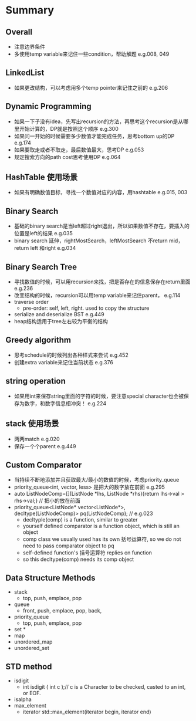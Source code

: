 # Summary

## Overall
* 注意边界条件
* 多使用temp variable来记住一些condition，帮助解题 e.g.008, 049

## LinkedList
* 如果更改结构，可以考虑用多个temp pointer来记住之前的 e.g.206

## Dynamic Programming
* 如果一下子没有idea，先写出recursion的方法，再思考这个recursion是从哪里开始计算的，DP就是按照这个顺序 e.g.300
* 如果问一开始的时候需要多少数值才能完成任务，思考bottom up的DP e.g.174
* 如果要取走或者不取走，最后数值最大，思考DP e.g.053
* 规定搜索方向的path cost思考使用DP e.g.064

## HashTable 使用场景
* 如果有明确数值目标，寻找一个数值对应的内容，用hashtable e.g.015, 003

## Binary Search
* 基础的binary search是当left超过right退出，所以如果数值不存在，要插入的位置是left的结果 e.g.035
* binary search 延伸，rightMostSearch，leftMostSearch 不return mid，return left 和right e.g.034

## Binary Search Tree
* 寻找数值的时候，可以用recursion来找，把是否存在的信息保存在return里面 e.g.236
* 改变结构的时候，recursion可以用temp variable来记住parent， e.g.114
* traverse order
    * pre-order: self, left, right. used to copy the structure
* serialize and deserialize BST e.g.449
* heap结构适用于tree左右较为平衡的结构

## Greedy algorithm
* 思考schedule的时候列出各种样式来尝试 e.g.452
* 创建extra variable来记住当前状态 e.g.376

## string operation
* 如果用int来保存string里面的字符的时候，要注意special character也会被保存为数字，和数字信息相冲突！ e.g.224

## stack 使用场景
* 两两match e.g.020
* 保存一个个parent e.g.449

## Custom Comparator
* 当持续不断地添加并且获取最大/最小的数值的时候，考虑priority_queue
* priority_queue<int, vector<int>, less<int>> 是把大的数字放在前面 e.g.295
* auto ListNodeComp=[](ListNode *lhs, ListNode *rhs){return lhs->val > rhs->val;} // 把小的放在前面
* priority_queue<ListNode* vector<ListNode*>, decltype(ListNodeComp)> pq(ListNodeComp); // e.g.023
    * decltyple(comp) is a function, similar to greater<int>
    * yourself defined comparator is a function object, which is still an object
    * comp class we usually used has its own 括号运算符, so we do not need to pass comparator object to pq
    * self-defined function's 括号运算符 replies on function
    * so this decltype(comp) needs its comp object


## Data Structure Methods
* stack
    * top, push, emplace, pop
* queue
    * front, push, emplace, pop, back,
* priority_queue
    * top, push, emplace, pop
* set
    *
* map
* unordered_map
* unordered_set

## STD method
* isdigit
    * int isdigit ( int c );// c is a Character to be checked, casted to an int, or EOF.
* isalpha
* max_element
    * iterator std::max_element(iterator begin, iterator end)